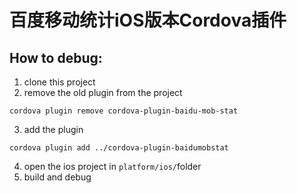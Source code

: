 # 百度移动统计iOS版本Cordova插件

## How to debug:
1. clone this project
2. remove the old plugin from the project
```
cordova plugin remove cordova-plugin-baidu-mob-stat
```
3. add the plugin
```
cordova plugin add ../cordova-plugin-baidumobstat
```
4. open the ios project in `platform/ios/`folder
5. build and debug